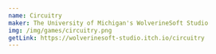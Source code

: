 ```yaml
---
name: Circuitry
maker: The University of Michigan's WolverineSoft Studio
img: /img/games/circuitry.png
getLink: https://wolverinesoft-studio.itch.io/circuitry
---
```

